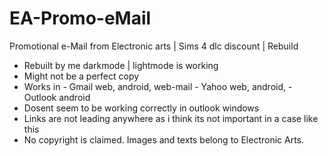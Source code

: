# EA-Promo-eMail
Promotional e-Mail from Electronic arts | Sims 4 dlc discount | Rebuild

- Rebuilt by me darkmode | lightmode is working
- Might not be a perfect copy
- Works in - Gmail web, android, web-mail
           - Yahoo web, android,
           - Outlook android
- Dosent seem to be working correctly in outlook windows 
- Links are not leading anywhere as i think its not important in a case like this
- No copyright is claimed. Images and texts belong to Electronic Arts.
